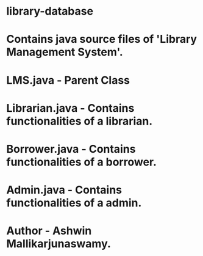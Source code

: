 # library-database

# Contains java source files of 'Library Management System'.

# LMS.java - Parent Class

# Librarian.java - Contains functionalities of a librarian.

# Borrower.java - Contains functionalities of a borrower.

# Admin.java - Contains functionalities of a admin.

# Author  - Ashwin Mallikarjunaswamy.
